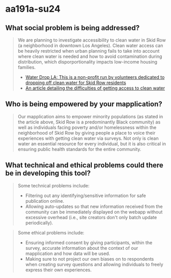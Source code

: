 # aa191a-su24

## What social problem is being addressed? 
> We are planning to investigate accessibility to clean water in Skid Row (a neighborhood in downtown Los Angeles). Clean water access can be heavily restricted when urban planning fails to take into account where clean water is needed and how to avoid contamination during distribution, which disporportionality impacts low-income housing families. 
> - [Water Drop LA: This is a non-profit run by volunteers dedicated to dropping off clean water for Skid Row residents](https://www.waterdropla.org/) 
> - [An article detailing the difficulties of getting access to clean water](https://medium.com/writ-150-at-usc-fall-2020/what-is-your-favorite-brand-of-water-4d2aa19177c4) 

## Who is being empowered by your mapplication? 
> Our mapplication aims to empower minority populations (as stated in the article above, Skid Row is a predominantly Black community) as well as individuals facing poverty and/or homelessness within the neighborhood of Skid Row by giving people a place to voice their experiences with getting clean water via surveys. Not only is clean water an essential resource for every individual, but it is also critical in ensuring public health standards for the entire community.

## What technical and ethical problems could there be in developing this tool?
> Some technical problems include: 
> - Filtering out any identifying/sensitive information for safe publication online. 
> - Allowing auto-updates so that new information received from the community can be immediately displayed on the webapp without excessive overhead (i.e., site creators don't only batch update periodically). 

> Some ethical problems include: 
> - Ensuring informed consent by giving participants, within the survey, accurate information about the context of our mapplication and how data will be used. 
> - Making sure to not project our own biases on to respondents when creating survey questions and allowing individuals to freely express their own experiences. 